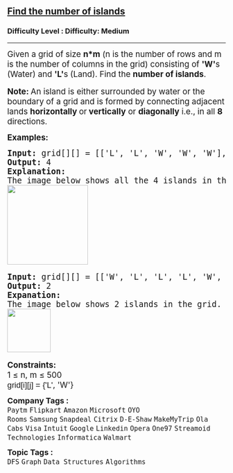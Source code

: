 <h2><a href="https://www.geeksforgeeks.org/problems/find-the-number-of-islands/1?_gl=1*s5vkbo*_up*MQ..*_gs*MQ..&gclid=Cj0KCQjwqcO_BhDaARIsACz62vOL7UyWWFucZcEtJ-1tE1YmLFcTc3xzW41dQjyHlhc8a7FUtZ8uLFUaAumbEALw_wcB&gbraid=0AAAAAC9yBkDKDNndBPSNE3Usv_c_s4DN7">Find the number of islands</a></h2><h3>Difficulty Level : Difficulty: Medium</h3><hr><div class="problems_problem_content__Xm_eO"><p><span style="font-size: 14pt;">Given a grid of size <strong>n*m</strong> (n is the number of rows and m is the number of columns in the grid) consisting of <strong>'W'</strong>s (Water) and <strong>'L'</strong>s (Land). Find the <strong>number of islands</strong>.</span><br><br><span style="font-size: 14pt;"><strong>Note:&nbsp;</strong>An island is either surrounded by water or the boundary of a grid and is formed by connecting adjacent lands <strong>horizontally </strong>or<strong> vertically</strong> or <strong>diagonally</strong> i.e., in all <strong>8</strong> directions.</span></p>
<p><span style="font-size: 14pt;"><strong>Examples:</strong></span></p>
<pre><span style="font-size: 14pt;"><strong>Input: </strong>grid[][] = [['L', 'L', 'W', 'W', 'W'], ['W', 'L', 'W', 'W', 'L'], ['L', 'W', 'W', 'L', 'L'], ['W', 'W', 'W', 'W', 'W'], ['L', 'W', 'L', 'L', 'W']]
<strong>Output: </strong>4
<strong>Explanation:
</strong>The image below shows all the 4 islands in the grid.<br><img src="https://media.geeksforgeeks.org/img-practice/prod/addEditProblem/891756/Web/Other/blobid1_1743509451.jpg" width="186" height="183"> </span></pre>
<pre><span style="font-size: 14pt;"><strong>Input: </strong>grid[][] = [['W', 'L', 'L', 'L', 'W', 'W', 'W'], ['W', 'W', 'L', 'L', 'W', 'L', 'W']]
<strong>Output: </strong>2
<strong>Expanation:
</strong>The image below shows 2 islands in the grid.<br><img src="https://media.geeksforgeeks.org/img-practice/prod/addEditProblem/891756/Web/Other/blobid2_1743509488.jpg" height="100"> </span></pre>
<p><span style="font-size: 14pt;"><strong>Constraints:</strong><br>1 ≤ n, m ≤ 500<br><span style="background-color: #ffffff; font-family: Arial; white-space-collapse: preserve;">grid[i][j] = {'L'</span>, 'W'}</span></p></div><p><span style=font-size:18px><strong>Company Tags : </strong><br><code>Paytm</code>&nbsp;<code>Flipkart</code>&nbsp;<code>Amazon</code>&nbsp;<code>Microsoft</code>&nbsp;<code>OYO Rooms</code>&nbsp;<code>Samsung</code>&nbsp;<code>Snapdeal</code>&nbsp;<code>Citrix</code>&nbsp;<code>D-E-Shaw</code>&nbsp;<code>MakeMyTrip</code>&nbsp;<code>Ola Cabs</code>&nbsp;<code>Visa</code>&nbsp;<code>Intuit</code>&nbsp;<code>Google</code>&nbsp;<code>Linkedin</code>&nbsp;<code>Opera</code>&nbsp;<code>One97</code>&nbsp;<code>Streamoid Technologies</code>&nbsp;<code>Informatica</code>&nbsp;<code>Walmart</code>&nbsp;<br><p><span style=font-size:18px><strong>Topic Tags : </strong><br><code>DFS</code>&nbsp;<code>Graph</code>&nbsp;<code>Data Structures</code>&nbsp;<code>Algorithms</code>&nbsp;